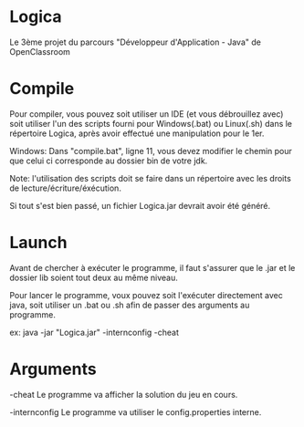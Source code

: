 # Logica
Le 3ème projet du parcours "Développeur d'Application - Java" de OpenClassroom



Compile
==========================

Pour compiler, vous pouvez soit utiliser un IDE (et vous débrouillez avec) soit utiliser l'un des scripts fourni pour Windows(.bat) ou Linux(.sh) dans le répertoire Logica, après avoir effectué une manipulation pour le 1er.

Windows:
	Dans "compile.bat", ligne 11, vous devez modifier le chemin pour que celui ci corresponde au dossier bin de votre jdk.

Note: l'utilisation des scripts doit se faire dans un répertoire avec les droits de lecture/écriture/éxécution.


Si tout s'est bien passé, un fichier Logica.jar devrait avoir été généré.



Launch
==========================

Avant de chercher à exécuter le programme, il faut s'assurer que le .jar et le dossier lib soient tout deux au même niveau.

Pour lancer le programme, voux pouvez soit l'exécuter directement avec java, soit utiliser un .bat ou .sh afin de passer des arguments au programme.

ex:
java -jar "Logica.jar" -internconfig -cheat



Arguments
==========================

-cheat
	Le programme va afficher la solution du jeu en cours.
	
-internconfig
	Le programme va utiliser le config.properties interne.
	